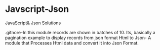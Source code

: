 Javscript-Json
==============

JavaScript&amp; Json Solutions

.gitnore-In this module records are shown in batches of 10.
Its, basically a pagination example to display records from json format
Html to Json- A module that Processes Html data and convert it into Json Format.
